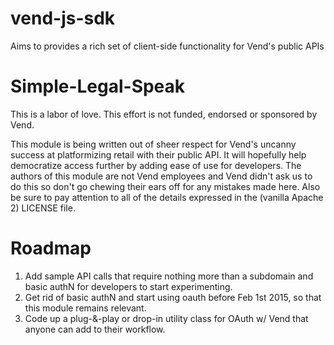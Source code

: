 vend-js-sdk
===========

Aims to provides a rich set of client-side functionality for Vend's public APIs

Simple-Legal-Speak
==================

This is a labor of love. This effort is not funded, endorsed or sponsored by Vend.

This module is being written out of sheer respect for Vend's uncanny success at platformizing retail with their public API. It will hopefully help democratize access further by adding ease of use for developers. The authors of this module are not Vend employees and Vend didn't ask us to do this so don't go chewing their ears off for any mistakes made here. Also be sure to pay attention to all of the details expressed in the (vanilla Apache 2) LICENSE file.

Roadmap
=======

1. Add sample API calls that require nothing more than a subdomain and basic authN for developers to start experimenting.
2. Get rid of basic authN and start using oauth before Feb 1st 2015, so that this module remains relevant.
3. Code up a plug-&-play or drop-in utility class for OAuth w/ Vend that anyone can add to their workflow.
